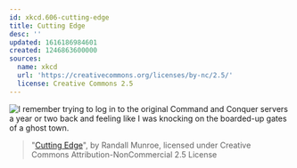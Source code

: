 ```yaml
---
id: xkcd.606-cutting-edge
title: Cutting Edge
desc: ''
updated: 1616186984601
created: 1246863600000
sources:
  name: xkcd
  url: 'https://creativecommons.org/licenses/by-nc/2.5/'
  license: Creative Commons 2.5
---
```

![I remember trying to log in to the original Command and Conquer servers a year or two back and feeling like I was knocking on the boarded-up gates of a ghost town. ](https://imgs.xkcd.com/comics/cutting_edge.png)
> "[Cutting Edge](https://xkcd.com/606/)", by Randall Munroe, licensed under Creative Commons Attribution-NonCommercial 2.5 License
